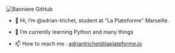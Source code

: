 
![Banniere GitHub](https://github.com/user-attachments/assets/345ef55e-b668-48ce-9fd9-c1e39cae4c6e)

- 👋 Hi, I’m @adrian-trichet, student at "La Plateforme" Marseille.
  
- 🌱 I’m currently learning Python and many things

  

- 📫 How to reach me : adriantrichet@laplateforme.io
  

<!---
adrian-trichet/adrian-trichet is a ✨ special ✨ repository because its `README.md` (this file) appears on your GitHub profile.
You can click the Preview link to take a look at your changes.
--->
